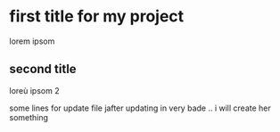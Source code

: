 # first title for my project 
lorem ipsom  
## second title
loreù ipsom 2  

some lines for update file jafter updating in very bade ..
i will create her something


